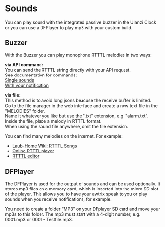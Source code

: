 # Sounds

You can play sound with the integrated passive buzzer in the Ulanzi Clock or you can use a DFPlayer to play mp3 with your custom build.

## Buzzer
With the Buzzer you can play monophone RTTTL melodies in two ways:
  
**via API command:**  
You can send the RTTTL string directly with your API request.  
See documentation for commands:  
[Single sounds](https://blueforcer.github.io/awtrix-light/#/api?id=sound-playback)  
[With your notification](https://blueforcer.github.io/awtrix-light/#/api?id=json-properties)  
  
**via file:**  
This method is to avoid long jsons beacuse the receive buffer is limited.  
Go to the file manager in the web interface and create a new text file in the "MELODIES" folder.  
Name it whatever you like but use the ".txt" extension, e.g. "alarm.txt". Inside the file, place a melody in RTTTL format.  
When using the sound file anywhere, omit the file extension.  
  
You can find many melodies on the internet. For example:
* [Laub-Home Wiki: RTTTL Songs](https://www.laub-home.de/wiki/RTTTL_Songs)
* [Online RTTTL player](https://adamonsoon.github.io/rtttl-play/)
* [RTTTL editor](https://corax89.github.io/esp8266Game/soundEditor.html)

## DFPlayer

The DFPlayer is used for the output of sounds and can be used optionally. It stores mp3 files on a memory card, which is inserted into the micro SD slot of the player. This allows you to have your awtrix speak to you or play sounds when you receive notifications, for example.

You need to create a folder “MP3” on your DFplayer SD card and move your mp3s to this folder. The mp3 must start with a 4-digit number, e.g. 0001.mp3 or 0001 - Testfile.mp3.
